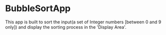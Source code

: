 # BubbleSortApp

This app is built to sort the input(a set of Integer numbers [between 0 and 9 only]) and display the sorting process in the 'Display Area'. 
